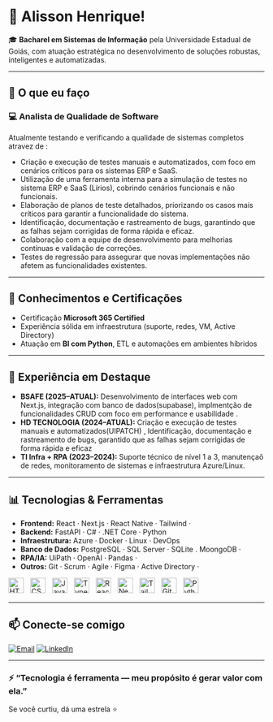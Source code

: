 # 👋 Alisson Henrique!

🎓 **Bacharel em Sistemas de Informação** pela Universidade Estadual de Goiás, com atuação estratégica no desenvolvimento de soluções robustas, inteligentes e automatizadas.

---

## 🚀 O que eu faço

### 💻 Analista de Qualidade de Software
Atualmente testando e verificando a qualidade de sistemas completos atravez de :

- Criação e execução de testes manuais e automatizados, com foco em cenários críticos para os sistemas ERP e SaaS.
- Utilização de uma ferramenta interna para a simulação de testes no sistema ERP e SaaS (Lírios), cobrindo cenários funcionais e não funcionais.
- Elaboração de planos de teste detalhados, priorizando os casos mais críticos para garantir a funcionalidade do sistema.
- Identificação, documentação e rastreamento de bugs, garantindo que as falhas sejam corrigidas de forma rápida e eficaz.
- Colaboração com a equipe de desenvolvimento para melhorias contínuas e validação de correções.
- Testes de regressão para assegurar que novas implementações não afetem as funcionalidades existentes.

---

## 🧠 Conhecimentos e Certificações

- Certificação **Microsoft 365 Certified**
- Experiência sólida em infraestrutura (suporte, redes, VM, Active Directory)
- Atuação em **BI com Python**, ETL e automações em ambientes híbridos
  
---

## 🏢 Experiência em Destaque

- **BSAFE (2025–ATUAL):**  Desenvolvimento de interfaces web com Next.js, integração com banco de dados(supabase), implmentção de funcionalidades CRUD com foco em performance e usabilidade .
- **HD TECNOLOGIA (2024–ATUAL):** Criação e execução de testes manuais e automatizados(UIPATCH) , Identificação, documentação e rastreamento de bugs, garantido que as falhas sejam corrigidas de forma rápida e eficaz
- **TI Infra + RPA (2023–2024):** Suporte técnico de nível 1 a 3, manutençaõ de redes, monitoramento de sistemas e infraestrutura Azure/Linux.

---

## 📊 Tecnologias & Ferramentas

- **Frontend:** React · Next.js · React Native · Tailwind ·   
- **Backend:** FastAPI · C# · .NET Core · Python   
- **Infraestrutura:** Azure · Docker · Linux  · DevOps  
- **Banco de Dados:** PostgreSQL · SQL Server · SQLite . MoongoDB ·
- **RPA/IA:** UiPath · OpenAI · Pandas · 
- **Outros:** Git · Scrum · Agile · Figma · Active Directory · 

<img 
    align="left" 
    alt="HTML"
    title="HTML" 
    width="30px" 
    style="padding-right: 10px;" 
    src="https://cdn.jsdelivr.net/gh/devicons/devicon@latest/icons/html5/html5-original.svg" 
/>
<img 
    align="left" 
    alt="CSS" 
    title="CSS"
    width="30px" 
    style="padding-right: 10px;" 
    src="https://cdn.jsdelivr.net/gh/devicons/devicon@latest/icons/css3/css3-original.svg" 
/>
<img 
    align="left" 
    alt="JavaScript" 
    title="JavaScript"
    width="30px" 
    style="padding-right: 10px;" 
    src="https://cdn.jsdelivr.net/gh/devicons/devicon@latest/icons/javascript/javascript-original.svg" 
/>
<img 
    align="left" 
    alt="TypeScript"
    title="TypeScript" 
    width="30px" 
    style="padding-right: 10px;" 
    src="https://cdn.jsdelivr.net/gh/devicons/devicon@latest/icons/typescript/typescript-original.svg" 
/>
<img 
    align="left" 
    alt="React"
    title="React" 
    width="30px" 
    style="padding-right: 10px;" 
    src="https://cdn.jsdelivr.net/gh/devicons/devicon@latest/icons/react/react-original.svg" 
/>
<img 
    align="left" 
    alt="Next.js" 
    title="Next.js"
    width="30px" 
    style="padding-right: 10px;" 
    src="https://cdn.jsdelivr.net/gh/devicons/devicon@latest/icons/nextjs/nextjs-original.svg" 
/>

<img 
    align="left" 
    alt="Tailwind" 
    title="Tailwind"
    width="30px" 
    style="padding-right: 10px;" 
    src="https://cdn.jsdelivr.net/gh/devicons/devicon@latest/icons/tailwindcss/tailwindcss-original.svg" 
/>


<img 
    align="left" 
    alt="Git" 
    title="Git"
    width="30px" 
    style="padding-right: 10px;" 
    src="https://cdn.jsdelivr.net/gh/devicons/devicon@latest/icons/git/git-original.svg" 
/>
<img 
    align="left" 
    alt="Python" 
    title="Python"
    width="30px" 
    style="padding-right: 10px;" 
    src="https://cdn.jsdelivr.net/gh/devicons/devicon@latest/icons/python/python-original.svg" 
/>

<br/>
<br/>

---

## 📫 Conecte-se comigo

[![Email](https://img.shields.io/badge/E‑mail-alissonhfp2003@gmail.com-D14836?style=for-the-badge&logo=gmail&logoColor=white)](mailto:alissonhfp2003@gmail.com)
[![LinkedIn](https://img.shields.io/badge/LinkedIn-0A66C2?style=for-the-badge&logo=linkedin&logoColor=white)](https://linkedin.com/in/alisson-henrique-fernandes-pereira)

---

### ⚡ “Tecnologia é ferramenta — meu propósito é gerar valor com ela.”

Se você curtiu, dá uma estrela ⭐
